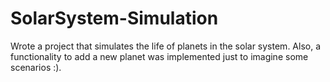 # SolarSystem-Simulation
Wrote a project that simulates the life of planets in the solar system. Also, a functionality to add a new planet was implemented just to imagine some scenarios :).
